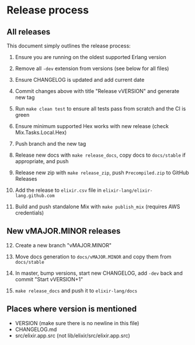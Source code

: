 # Release process

## All releases

This document simply outlines the release process:

1. Ensure you are running on the oldest supported Erlang version

2. Remove all `-dev` extension from versions (see below for all files)

3. Ensure CHANGELOG is updated and add current date

4. Commit changes above with title "Release vVERSION" and generate new tag

5. Run `make clean test` to ensure all tests pass from scratch and the CI is green

6. Ensure minimum supported Hex works with new release (check Mix.Tasks.Local.Hex)

7. Push branch and the new tag

8. Release new docs with `make release_docs`, copy docs to `docs/stable` if appropriate, and push

9. Release new zip with `make release_zip`, push `Precompiled.zip` to GitHub Releases

10. Add the release to `elixir.csv` file in `elixir-lang/elixir-lang.github.com`

11. Build and push standalone Mix with `make publish_mix` (requires AWS credentials)

## New vMAJOR.MINOR releases

12. Create a new branch "vMAJOR.MINOR"

13. Move docs generation to `docs/vMAJOR.MINOR` and copy them from `docs/stable`

14. In master, bump versions, start new CHANGELOG, add `-dev` back and commit "Start vVERSION+1"

15. `make release_docs` and push it to `elixir-lang/docs`

## Places where version is mentioned

* VERSION (make sure there is no newline in this file)
* CHANGELOG.md
* src/elixir.app.src (not lib/elixir/src/elixir.app.src)
